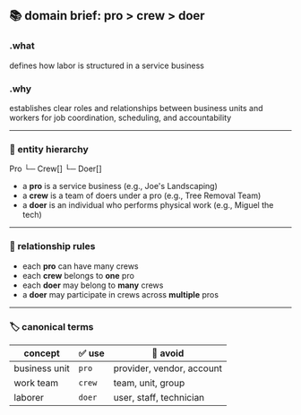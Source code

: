 ## 📚 domain brief: pro > crew > doer

### .what
defines how labor is structured in a service business

### .why
establishes clear roles and relationships between business units and workers for job coordination, scheduling, and accountability



---

### 🧱 entity hierarchy

  Pro
   └─ Crew[]
        └─ Doer[]


- a **pro** is a service business (e.g., Joe's Landscaping)
- a **crew** is a team of doers under a pro (e.g., Tree Removal Team)
- a **doer** is an individual who performs physical work (e.g., Miguel the tech)



---

### 🔁 relationship rules

- each **pro** can have many crews
- each **crew** belongs to **one** pro
- each **doer** may belong to **many** crews
- a **doer** may participate in crews across **multiple** pros

---

### 🏷 canonical terms

| concept       | ✅ use     | 🚫 avoid                     |
|---------------|-----------|------------------------------|
| business unit | `pro`     | provider, vendor, account    |
| work team     | `crew`    | team, unit, group            |
| laborer       | `doer`    | user, staff, technician      |
